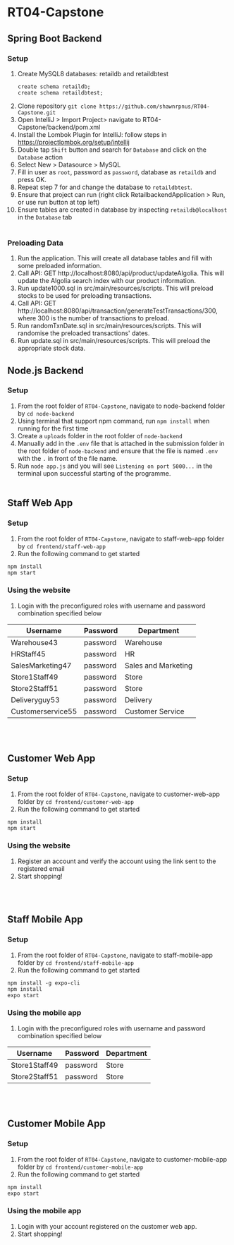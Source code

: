 # RT04-Capstone

## Spring Boot Backend

### Setup

1. Create MySQL8 databases: retaildb and retaildbtest
   ```
   create schema retaildb;
   create schema retaildbtest;
   ```
2. Clone repository
   `git clone https://github.com/shawnrpnus/RT04-Capstone.git`
3. Open IntelliJ > Import Project> navigate to RT04-Capstone/backend/pom.xml
4. Install the Lombok Plugin for IntelliJ: follow steps in https://projectlombok.org/setup/intellij
5. Double tap `Shift` button and search for `Database` and click on the `Database` action
6. Select New > Datasource > MySQL
7. Fill in user as `root`, password as `password`, database as `retaildb` and press OK.
8. Repeat step 7 for and change the database to `retaildbtest`.
9. Ensure that project can run (right click RetailbackendApplication > Run, or use run button at top left)
10. Ensure tables are created in database by inspecting `retaildb@localhost` in the `Database` tab
    <br/>
    <br/>

### Preloading Data
1. Run the application. This will create all database tables and fill with some preloaded information. 
2. Call API: GET http://localhost:8080/api/product/updateAlgolia. This will update the Algolia search index with our product information. 
3. Run update1000.sql in src/main/resources/scripts. This will preload stocks to be used for preloading transactions.
4. Call API: GET http://localhost:8080/api/transaction/generateTestTransactions/300, where 300 is the number of transactions to preload.
5. Run randomTxnDate.sql in src/main/resources/scripts. This will randomise the preloaded transactions' dates.
6. Run update.sql in src/main/resources/scripts. This will preload the appropriate stock data.

## Node.js Backend

### Setup

1. From the root folder of `RT04-Capstone`, navigate to node-backend folder by `cd node-backend`
2. Using terminal that support npm command, run `npm install` when running for the first time
3. Create a `uploads` folder in the root folder of `node-backend`
4. Manually add in the `.env` file that is attached in the submission folder in the root folder of `node-backend` and ensure that the file is named `.env` with the `.` in front of the file name.
5. Run `node app.js` and you will see `Listening on port 5000...` in the terminal upon successful starting of the programme.
   <br/>
   <br/>

## Staff Web App

### Setup

1. From the root folder of `RT04-Capstone`, navigate to staff-web-app folder by `cd frontend/staff-web-app`
2. Run the following command to get started

```
npm install
npm start
```

### Using the website

1. Login with the preconfigured roles with username and password combination specified below

| Username         | Password | Department          |
| ---------------- | -------- | ------------------- |
| Warehouse43      | password | Warehouse           | 
| HRStaff45        | password | HR                  | 
| SalesMarketing47 | password | Sales and Marketing | 
| Store1Staff49    | password | Store               | 
| Store2Staff51    | password | Store               | 
| Deliveryguy53    | password | Delivery            | 
| Customerservice55| password | Customer Service    | 

<br/>
<br/>

## Customer Web App

### Setup

1. From the root folder of `RT04-Capstone`, navigate to customer-web-app folder by `cd frontend/customer-web-app`
2. Run the following command to get started

```
npm install
npm start
```

### Using the website

1. Register an account and verify the account using the link sent to the registered email
2. Start shopping!

<br/>
<br/>

## Staff Mobile App

### Setup

1. From the root folder of `RT04-Capstone`, navigate to staff-mobile-app folder by `cd frontend/staff-mobile-app`
2. Run the following command to get started

```
npm install -g expo-cli
npm install
expo start
```

### Using the mobile app

1. Login with the preconfigured roles with username and password combination specified below

| Username         | Password | Department          |
| ---------------- | -------- | ------------------- |
| Store1Staff49    | password | Store               | 
| Store2Staff51    | password | Store               | 

<br/>
<br/>

## Customer Mobile App

### Setup

1. From the root folder of `RT04-Capstone`, navigate to customer-mobile-app folder by `cd frontend/customer-mobile-app`
2. Run the following command to get started

```
npm install
expo start
```

### Using the mobile app

1. Login with your account registered on the customer web app.
2. Start shopping!

